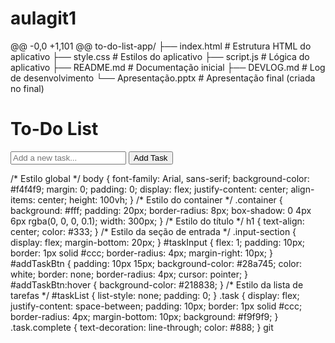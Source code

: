 # aulagit1
@@ -0,0 +1,101 @@
to-do-list-app/
├── index.html       # Estrutura HTML do aplicativo
├── style.css        # Estilos do aplicativo
├── script.js        # Lógica do aplicativo
├── README.md        # Documentação inicial
├── DEVLOG.md        # Log de desenvolvimento
└── Apresentação.pptx # Apresentação final (criada no final)
<!DOCTYPE html>
<html lang="en">
<head>
    <meta charset="UTF-8">
    <meta name="viewport" content="width=device-width, initial-scale=1.0">
    <title>To-Do List App</title>
    <link rel="stylesheet" href="style.css">
</head>
<body>
    <div class="container">
        <h1>To-Do List</h1>
        <div class="input-section">
            <input type="text" id="taskInput" placeholder="Add a new task...">
            <button id="addTaskBtn">Add Task</button>
        </div>
        <ul id="taskList"></ul>
    </div>
    <script src="script.js"></script>
</body>
</html>
/* Estilo global */
body {
    font-family: Arial, sans-serif;
    background-color: #f4f4f9;
    margin: 0;
    padding: 0;
    display: flex;
    justify-content: center;
    align-items: center;
    height: 100vh;
}
/* Estilo do container */
.container {
    background: #fff;
    padding: 20px;
    border-radius: 8px;
    box-shadow: 0 4px 6px rgba(0, 0, 0, 0.1);
    width: 300px;
}
/* Estilo do título */
h1 {
    text-align: center;
    color: #333;
}
/* Estilo da seção de entrada */
.input-section {
    display: flex;
    margin-bottom: 20px;
}
#taskInput {
    flex: 1;
    padding: 10px;
    border: 1px solid #ccc;
    border-radius: 4px;
    margin-right: 10px;
}
#addTaskBtn {
    padding: 10px 15px;
    background-color: #28a745;
    color: white;
    border: none;
    border-radius: 4px;
    cursor: pointer;
}
#addTaskBtn:hover {
    background-color: #218838;
}
/* Estilo da lista de tarefas */
#taskList {
    list-style: none;
    padding: 0;
}
.task {
    display: flex;
    justify-content: space-between;
    padding: 10px;
    border: 1px solid #ccc;
    border-radius: 4px;
    margin-bottom: 10px;
    background: #f9f9f9;
}
.task.complete {
    text-decoration: line-through;
    color: #888;
}
git
